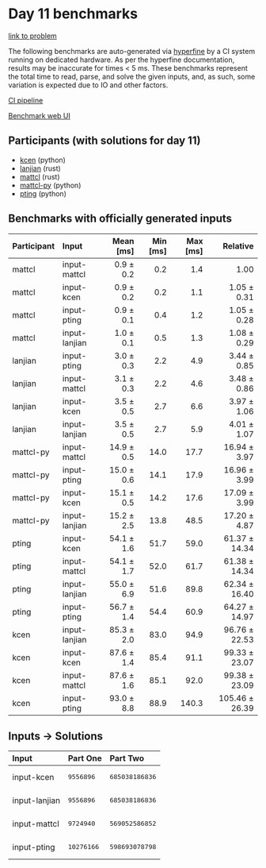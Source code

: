 # Day 11 benchmarks

[link to problem](https://adventofcode.com/2023/day/11)

The following benchmarks are auto-generated via
[hyperfine](https://github.com/sharkdp/hyperfine) by a CI system running on
dedicated hardware. As per the hyperfine documentation, results may be
inaccurate for times < 5 ms. These benchmarks represent the total time to read,
parse, and solve the given inputs, and, as such, some variation is expected due
to IO and other factors.

[CI pipeline](http://ci.papercode.net:8080/teams/main/pipelines/aoc2023)

[Benchmark web UI](https://aoc.ancalagon.black)


## Participants (with solutions for day 11)

- [kcen](https://github.com/kcen/aoc2023) (python)
- [lanjian](https://github.com/lanjian/aoc-2023) (rust)
- [mattcl](https://github.com/mattcl/aoc2023) (rust)
- [mattcl-py](https://github.com/mattcl/aoc2023-py) (python)
- [pting](https://github.com/pting/aoc2023) (python)


## Benchmarks with officially generated inputs

| Participant | Input | Mean [ms] | Min [ms] | Max [ms] | Relative |
|:---|:---|---:|---:|---:|---:|
| mattcl | input-mattcl | 0.9 ± 0.2 | 0.2 | 1.4 | 1.00 |
| mattcl | input-kcen | 0.9 ± 0.2 | 0.2 | 1.1 | 1.05 ± 0.31 |
| mattcl | input-pting | 0.9 ± 0.1 | 0.4 | 1.2 | 1.05 ± 0.28 |
| mattcl | input-lanjian | 1.0 ± 0.1 | 0.5 | 1.3 | 1.08 ± 0.29 |
| lanjian | input-pting | 3.0 ± 0.3 | 2.2 | 4.9 | 3.44 ± 0.85 |
| lanjian | input-mattcl | 3.1 ± 0.3 | 2.2 | 4.6 | 3.48 ± 0.86 |
| lanjian | input-kcen | 3.5 ± 0.5 | 2.7 | 6.6 | 3.97 ± 1.06 |
| lanjian | input-lanjian | 3.5 ± 0.5 | 2.7 | 5.9 | 4.01 ± 1.07 |
| mattcl-py | input-mattcl | 14.9 ± 0.5 | 14.0 | 17.7 | 16.94 ± 3.97 |
| mattcl-py | input-pting | 15.0 ± 0.6 | 14.1 | 17.9 | 16.96 ± 3.99 |
| mattcl-py | input-kcen | 15.1 ± 0.5 | 14.2 | 17.6 | 17.09 ± 3.99 |
| mattcl-py | input-lanjian | 15.2 ± 2.5 | 13.8 | 48.5 | 17.20 ± 4.87 |
| pting | input-kcen | 54.1 ± 1.6 | 51.7 | 59.0 | 61.37 ± 14.34 |
| pting | input-mattcl | 54.1 ± 1.7 | 52.0 | 61.7 | 61.38 ± 14.34 |
| pting | input-lanjian | 55.0 ± 6.9 | 51.6 | 89.8 | 62.34 ± 16.40 |
| pting | input-pting | 56.7 ± 1.4 | 54.4 | 60.9 | 64.27 ± 14.97 |
| kcen | input-lanjian | 85.3 ± 2.0 | 83.0 | 94.9 | 96.76 ± 22.53 |
| kcen | input-kcen | 87.6 ± 1.4 | 85.4 | 91.1 | 99.33 ± 23.07 |
| kcen | input-mattcl | 87.6 ± 1.6 | 85.1 | 92.0 | 99.38 ± 23.09 |
| kcen | input-pting | 93.0 ± 8.8 | 88.9 | 140.3 | 105.46 ± 26.39 |


## Inputs -> Solutions

| Input | Part One | Part Two |
|:---|:---|:---|
|input-kcen|<pre>9556896</pre>|<pre>685038186836</pre>|
|input-lanjian|<pre>9556896</pre>|<pre>685038186836</pre>|
|input-mattcl|<pre>9724940</pre>|<pre>569052586852</pre>|
|input-pting|<pre>10276166</pre>|<pre>598693078798</pre>|